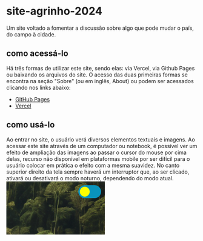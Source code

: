 # site-agrinho-2024

Um site voltado a fomentar a discussão sobre algo que pode mudar o país, do campo à cidade.

## como acessá-lo

Há três formas de utilizar este site, sendo elas: via Vercel, via Github Pages ou baixando os arquivos do site.
O acesso das duas primeiras formas se encontra na seção "Sobre" (ou em inglês, About) ou podem ser acessados clicando nos links abaixo:
- [GitHub Pages](https://eggsbennedit.github.io/site-agrinho-2024/)
- [Vercel](https://site-agrinho-2024.vercel.app/)

## como usá-lo

Ao entrar no site, o usuário verá diversos elementos textuais e imagens. Ao acessar este site através de um computador ou notebook, é possível ver um efeito de ampliação das imagens ao passar o cursor do mouse por cima delas, recurso não disponível em plataformas mobile por ser difícil para o usuário colocar em prática o efeito com a mesma suavidez.
No canto superior direito da tela sempre haverá um interruptor que, ao ser clicado, ativará ou desativará o modo noturno, dependendo do modo atual.
![](img/guia_modo-noturno.png)
